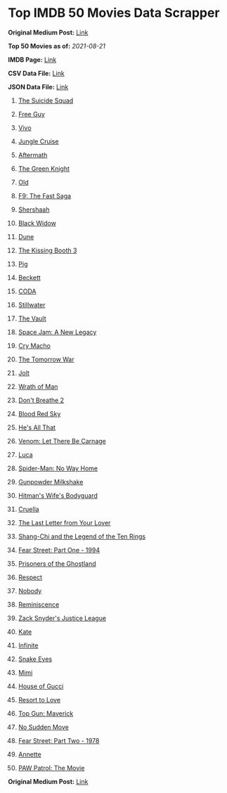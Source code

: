 # Top IMDB 50 Movies Data Scrapper

**Original Medium Post:** [Link](https://medium.com/@nishantsahoo/which-movie-should-i-watch-5c83a3c0f5b1) 

**Top 50 Movies as of:** _2021-08-21_

**IMDB Page:** [Link](http://www.imdb.com/search/title?release_date=2021,2021&title_type=feature)

**CSV Data File:** [Link](/Data/data.csv)

**JSON Data File:** [Link](/Data/data.json)

1. [The Suicide Squad](https://www.imdb.com/title/tt6334354/?ref_=adv_li_tt)

2. [Free Guy](https://www.imdb.com/title/tt6264654/?ref_=adv_li_tt)

3. [Vivo](https://www.imdb.com/title/tt6338498/?ref_=adv_li_tt)

4. [Jungle Cruise](https://www.imdb.com/title/tt0870154/?ref_=adv_li_tt)

5. [Aftermath](https://www.imdb.com/title/tt10691162/?ref_=adv_li_tt)

6. [The Green Knight](https://www.imdb.com/title/tt9243804/?ref_=adv_li_tt)

7. [Old](https://www.imdb.com/title/tt10954652/?ref_=adv_li_tt)

8. [F9: The Fast Saga](https://www.imdb.com/title/tt5433138/?ref_=adv_li_tt)

9. [Shershaah](https://www.imdb.com/title/tt10295212/?ref_=adv_li_tt)

10. [Black Widow](https://www.imdb.com/title/tt3480822/?ref_=adv_li_tt)

11. [Dune](https://www.imdb.com/title/tt1160419/?ref_=adv_li_tt)

12. [The Kissing Booth 3](https://www.imdb.com/title/tt12783454/?ref_=adv_li_tt)

13. [Pig](https://www.imdb.com/title/tt11003218/?ref_=adv_li_tt)

14. [Beckett](https://www.imdb.com/title/tt10230994/?ref_=adv_li_tt)

15. [CODA](https://www.imdb.com/title/tt10366460/?ref_=adv_li_tt)

16. [Stillwater](https://www.imdb.com/title/tt10696896/?ref_=adv_li_tt)

17. [The Vault](https://www.imdb.com/title/tt9742794/?ref_=adv_li_tt)

18. [Space Jam: A New Legacy](https://www.imdb.com/title/tt3554046/?ref_=adv_li_tt)

19. [Cry Macho](https://www.imdb.com/title/tt1924245/?ref_=adv_li_tt)

20. [The Tomorrow War](https://www.imdb.com/title/tt9777666/?ref_=adv_li_tt)

21. [Jolt](https://www.imdb.com/title/tt10228134/?ref_=adv_li_tt)

22. [Wrath of Man](https://www.imdb.com/title/tt11083552/?ref_=adv_li_tt)

23. [Don't Breathe 2](https://www.imdb.com/title/tt6246322/?ref_=adv_li_tt)

24. [Blood Red Sky](https://www.imdb.com/title/tt6402468/?ref_=adv_li_tt)

25. [He's All That](https://www.imdb.com/title/tt4590256/?ref_=adv_li_tt)

26. [Venom: Let There Be Carnage](https://www.imdb.com/title/tt7097896/?ref_=adv_li_tt)

27. [Luca](https://www.imdb.com/title/tt12801262/?ref_=adv_li_tt)

28. [Spider-Man: No Way Home](https://www.imdb.com/title/tt10872600/?ref_=adv_li_tt)

29. [Gunpowder Milkshake](https://www.imdb.com/title/tt8368408/?ref_=adv_li_tt)

30. [Hitman's Wife's Bodyguard](https://www.imdb.com/title/tt8385148/?ref_=adv_li_tt)

31. [Cruella](https://www.imdb.com/title/tt3228774/?ref_=adv_li_tt)

32. [The Last Letter from Your Lover](https://www.imdb.com/title/tt1893273/?ref_=adv_li_tt)

33. [Shang-Chi and the Legend of the Ten Rings](https://www.imdb.com/title/tt9376612/?ref_=adv_li_tt)

34. [Fear Street: Part One - 1994](https://www.imdb.com/title/tt6566576/?ref_=adv_li_tt)

35. [Prisoners of the Ghostland](https://www.imdb.com/title/tt6372694/?ref_=adv_li_tt)

36. [Respect](https://www.imdb.com/title/tt2452150/?ref_=adv_li_tt)

37. [Nobody](https://www.imdb.com/title/tt7888964/?ref_=adv_li_tt)

38. [Reminiscence](https://www.imdb.com/title/tt3272066/?ref_=adv_li_tt)

39. [Zack Snyder's Justice League](https://www.imdb.com/title/tt12361974/?ref_=adv_li_tt)

40. [Kate](https://www.imdb.com/title/tt7737528/?ref_=adv_li_tt)

41. [Infinite](https://www.imdb.com/title/tt6654210/?ref_=adv_li_tt)

42. [Snake Eyes](https://www.imdb.com/title/tt8404256/?ref_=adv_li_tt)

43. [Mimi](https://www.imdb.com/title/tt10895576/?ref_=adv_li_tt)

44. [House of Gucci](https://www.imdb.com/title/tt11214590/?ref_=adv_li_tt)

45. [Resort to Love](https://www.imdb.com/title/tt12929990/?ref_=adv_li_tt)

46. [Top Gun: Maverick](https://www.imdb.com/title/tt1745960/?ref_=adv_li_tt)

47. [No Sudden Move](https://www.imdb.com/title/tt11525644/?ref_=adv_li_tt)

48. [Fear Street: Part Two - 1978](https://www.imdb.com/title/tt9701940/?ref_=adv_li_tt)

49. [Annette](https://www.imdb.com/title/tt6217926/?ref_=adv_li_tt)

50. [PAW Patrol: The Movie](https://www.imdb.com/title/tt11832046/?ref_=adv_li_tt)

**Original Medium Post:** [Link](https://medium.com/@nishantsahoo/which-movie-should-i-watch-5c83a3c0f5b1) 
